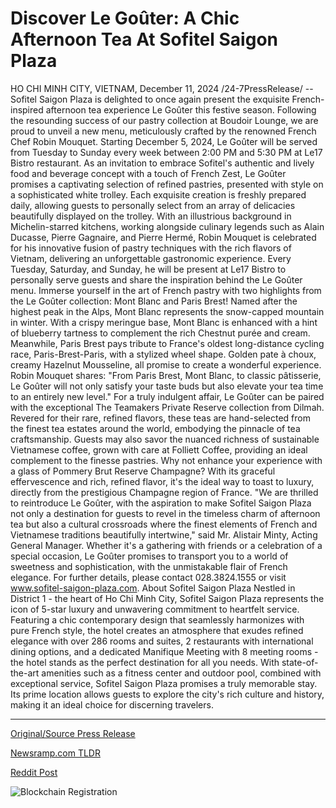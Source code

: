 # Discover Le Goûter: A Chic Afternoon Tea At Sofitel Saigon Plaza

HO CHI MINH CITY, VIETNAM, December 11, 2024 /24-7PressRelease/ -- Sofitel Saigon Plaza is delighted to once again present the exquisite French-inspired afternoon tea experience Le Goûter this festive season. Following the resounding success of our pastry collection at Boudoir Lounge, we are proud to unveil a new menu, meticulously crafted by the renowned French Chef Robin Mouquet. Starting December 5, 2024, Le Goûter will be served from Tuesday to Sunday every week between 2:00 PM and 5:30 PM at Le17 Bistro restaurant.  As an invitation to embrace Sofitel's authentic and lively food and beverage concept with a touch of French Zest, Le Goûter promises a captivating selection of refined pastries, presented with style on a sophisticated white trolley. Each exquisite creation is freshly prepared daily, allowing guests to personally select from an array of delicacies beautifully displayed on the trolley. With an illustrious background in Michelin-starred kitchens, working alongside culinary legends such as Alain Ducasse, Pierre Gagnaire, and Pierre Hermé, Robin Mouquet is celebrated for his innovative fusion of pastry techniques with the rich flavors of Vietnam, delivering an unforgettable gastronomic experience. Every Tuesday, Saturday, and Sunday, he will be present at Le17 Bistro to personally serve guests and share the inspiration behind the Le Goûter menu.  Immerse yourself in the art of French pastry with two highlights from the Le Goûter collection: Mont Blanc and Paris Brest! Named after the highest peak in the Alps, Mont Blanc represents the snow-capped mountain in winter. With a crispy meringue base, Mont Blanc is enhanced with a hint of blueberry tartness to complement the rich Chestnut purée and cream. Meanwhile, Paris Brest pays tribute to France's oldest long-distance cycling race, Paris-Brest-Paris, with a stylized wheel shape. Golden pate à choux, creamy Hazelnut Mousseline, all promise to create a wonderful experience. Robin Mouquet shares: "From Paris Brest, Mont Blanc, to classic pâtisserie, Le Goûter will not only satisfy your taste buds but also elevate your tea time to an entirely new level."  For a truly indulgent affair, Le Goûter can be paired with the exceptional The Teamakers Private Reserve collection from Dilmah. Revered for their rare, refined flavors, these teas are hand-selected from the finest tea estates around the world, embodying the pinnacle of tea craftsmanship. Guests may also savor the nuanced richness of sustainable Vietnamese coffee, grown with care at Folliett Coffee, providing an ideal complement to the finesse pastries. Why not enhance your experience with a glass of Pommery Brut Reserve Champagne? With its graceful effervescence and rich, refined flavor, it's the ideal way to toast to luxury, directly from the prestigious Champagne region of France.  "We are thrilled to reintroduce Le Goûter, with the aspiration to make Sofitel Saigon Plaza not only a destination for guests to revel in the timeless charm of afternoon tea but also a cultural crossroads where the finest elements of French and Vietnamese traditions beautifully intertwine," said Mr. Alistair Minty, Acting General Manager.  Whether it's a gathering with friends or a celebration of a special occasion, Le Goûter promises to transport you to a world of sweetness and sophistication, with the unmistakable flair of French elegance. For further details, please contact 028.3824.1555 or visit www.sofitel-saigon-plaza.com.  About Sofitel Saigon Plaza Nestled in District 1 - the heart of Ho Chi Minh City, Sofitel Saigon Plaza represents the icon of 5-star luxury and unwavering commitment to heartfelt service. Featuring a chic contemporary design that seamlessly harmonizes with pure French style, the hotel creates an atmosphere that exudes refined elegance with over 286 rooms and suites, 2 restaurants with international dining options, and a dedicated Manifique Meeting with 8 meeting rooms - the hotel stands as the perfect destination for all you needs. With state-of-the-art amenities such as a fitness center and outdoor pool, combined with exceptional service, Sofitel Saigon Plaza promises a truly memorable stay. Its prime location allows guests to explore the city's rich culture and history, making it an ideal choice for discerning travelers. 

---

[Original/Source Press Release](https://www.24-7pressrelease.com/press-release/516936/discover-le-go%C3%BBter-a-chic-afternoon-tea-at-sofitel-saigon-plaza)
                    

[Newsramp.com TLDR](https://newsramp.com/curated-news/sofitel-saigon-plaza-introduces-french-inspired-afternoon-tea-experience-le-gouter/c0aa8271b4d4ec90bbbdea6ad0c10e49) 

 



[Reddit Post](https://www.reddit.com/r/newsramp/comments/1hcl8u2/sofitel_saigon_plaza_introduces_frenchinspired/) 



![Blockchain Registration](https://cdn.newsramp.app/24-7PressRelease/qrcode/2412/11/ulnabhtH.webp)